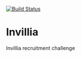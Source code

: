 [![Build Status](https://travis-ci.org/EdenilsonJak/Invillia.svg?branch=master)](https://travis-ci.org/EdenilsonJak/Invillia)

# Invillia
Invillia recruitment challenge
